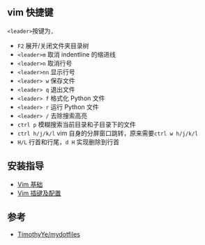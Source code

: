 ## vim 快捷键

`<leader>`按键为`,`

- `F2` 展开/关闭文件夹目录树
- `<leader>m` 取消 indentline 的缩进线
- `<leader>n` 取消行号
- `<leader>nn` 显示行号
- `<leader> w` 保存文件
- `<leader> q` 退出文件
- `<leader> f` 格式化 Python 文件
- `<leader> r` 运行 Python 文件
- `<leader> /` 去除搜索高亮
- `ctrl p` 模糊搜索当前目录和子目录下的文件
- `ctrl h/j/k/l` vim 自身的分屏窗口跳转，原来需要`ctrl w h/j/k/l`
- `H/L` 行首和行尾，`d H` 实现删除到行首

## 安装指导
- [Vim 基础](https://michael728.github.io/2018/12/02/tools-vim-basic/)
- [Vim 插键及配置](https://michael728.github.io/2018/12/02/tools-vim-plugin-config/)

## 参考

- [TimothyYe/mydotfiles](https://github.com/TimothyYe/mydotfiles)
